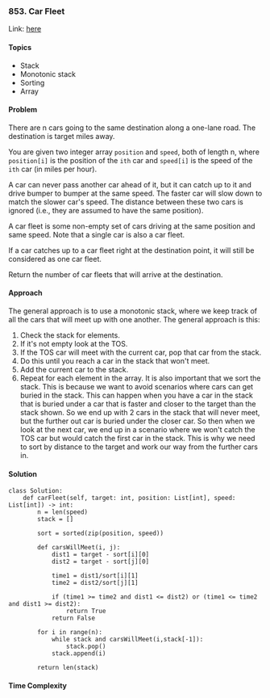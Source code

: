 ### 853. Car Fleet

Link: [here](https://leetcode.com/problems/car-fleet/description/)

#### Topics
- Stack
- Monotonic stack
- Sorting
- Array

#### Problem
There are n cars going to the same destination along a one-lane road. The destination is target miles away.

You are given two integer array `position` and `speed`, both of length n, where `position[i]` is the position of the `ith` car and `speed[i]` is the speed of the `ith` car (in miles per hour).

A car can never pass another car ahead of it, but it can catch up to it and drive bumper to bumper at the same speed. The faster car will slow down to match the slower car's speed. The distance between these two cars is ignored (i.e., they are assumed to have the same position).

A car fleet is some non-empty set of cars driving at the same position and same speed. Note that a single car is also a car fleet.

If a car catches up to a car fleet right at the destination point, it will still be considered as one car fleet.

Return the number of car fleets that will arrive at the destination.

#### Approach
The general approach is to use a monotonic stack, where we keep track of all the cars that will meet up with one another. The general approach is this:
1. Check the stack for elements.
2. If it's not empty look at the TOS.
3. If the TOS car will meet with the current car, pop that car from the stack.
4. Do this until you reach a car in the stack that won't meet.
5. Add the current car to the stack.
6. Repeat for each element in the array.
It is also important that we sort the stack. This is because we want to avoid scenarios where cars can get buried in the stack. This can happen when you have a car in the stack that is buried under a car that is faster and closer to the target than the stack shown. So we end up with 2 cars in the stack that will never meet, but the further out car is buried under the closer car. So then when we look at the next car, we end up in a scenario where we won't catch the TOS car but would catch the first car in the stack. This is why we need to sort by distance to the target and work our way from the further cars in.
#### Solution
```
class Solution:
    def carFleet(self, target: int, position: List[int], speed: List[int]) -> int:
        n = len(speed)
        stack = []

        sort = sorted(zip(position, speed))

        def carsWillMeet(i, j):
            dist1 = target - sort[i][0]
            dist2 = target - sort[j][0]

            time1 = dist1/sort[i][1]
            time2 = dist2/sort[j][1]

            if (time1 >= time2 and dist1 <= dist2) or (time1 <= time2 and dist1 >= dist2):
                return True
            return False

        for i in range(n):
            while stack and carsWillMeet(i,stack[-1]):
                stack.pop()
            stack.append(i)
        
        return len(stack)
```

#### Time Complexity


